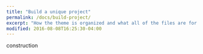 ```yaml
---
title: "Build a unique project"
permalink: /docs/build-project/
excerpt: "How the theme is organized and what all of the files are for."
modified: 2016-08-08T16:25:30-04:00
---
```

construction
